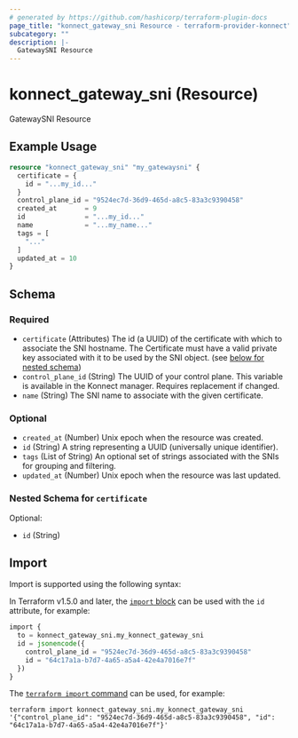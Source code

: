 ```yaml
---
# generated by https://github.com/hashicorp/terraform-plugin-docs
page_title: "konnect_gateway_sni Resource - terraform-provider-konnect"
subcategory: ""
description: |-
  GatewaySNI Resource
---
```


# konnect_gateway_sni (Resource)

GatewaySNI Resource

## Example Usage

```terraform
resource "konnect_gateway_sni" "my_gatewaysni" {
  certificate = {
    id = "...my_id..."
  }
  control_plane_id = "9524ec7d-36d9-465d-a8c5-83a3c9390458"
  created_at       = 9
  id               = "...my_id..."
  name             = "...my_name..."
  tags = [
    "..."
  ]
  updated_at = 10
}
```

<!-- schema generated by tfplugindocs -->
## Schema

### Required

- `certificate` (Attributes) The id (a UUID) of the certificate with which to associate the SNI hostname. The Certificate must have a valid private key associated with it to be used by the SNI object. (see [below for nested schema](#nestedatt--certificate))
- `control_plane_id` (String) The UUID of your control plane. This variable is available in the Konnect manager. Requires replacement if changed.
- `name` (String) The SNI name to associate with the given certificate.

### Optional

- `created_at` (Number) Unix epoch when the resource was created.
- `id` (String) A string representing a UUID (universally unique identifier).
- `tags` (List of String) An optional set of strings associated with the SNIs for grouping and filtering.
- `updated_at` (Number) Unix epoch when the resource was last updated.

<a id="nestedatt--certificate"></a>
### Nested Schema for `certificate`

Optional:

- `id` (String)

## Import

Import is supported using the following syntax:

In Terraform v1.5.0 and later, the [`import` block](https://developer.hashicorp.com/terraform/language/import) can be used with the `id` attribute, for example:

```terraform
import {
  to = konnect_gateway_sni.my_konnect_gateway_sni
  id = jsonencode({
    control_plane_id = "9524ec7d-36d9-465d-a8c5-83a3c9390458"
    id = "64c17a1a-b7d7-4a65-a5a4-42e4a7016e7f"
  })
}
```

The [`terraform import` command](https://developer.hashicorp.com/terraform/cli/commands/import) can be used, for example:

```shell
terraform import konnect_gateway_sni.my_konnect_gateway_sni '{"control_plane_id": "9524ec7d-36d9-465d-a8c5-83a3c9390458", "id": "64c17a1a-b7d7-4a65-a5a4-42e4a7016e7f"}'
```
